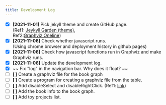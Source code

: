 ```yaml
---
title: Development Log
---
```


- [x] **[2021-11-01]** Pick jekyll theme and create GitHub page.<br/>
            (Ref1: [Jeykyll Garden (theme)](https://github.com/Jekyll-Garden/jekyll-garden.github.io),<br/>
             Ref2:[Graphviz Oneline](https://github.com/dreampuf/GraphvizOnline))<br/>
- [x] **[2021-11-06]** Check whether javascript runs.<br/>
             (Using chrome browser and deployment history in github pages)<br/>
- [x] **[2021-11-06]** Check how javascript functions run in Graphviz and make Graphviz runs.<br/>
- [x] **[2021-11-06]** Update the development log.<br/>
- [x] ~~ Fix "log" in the navigation bar. Why does it float? ~~ 
- [ ] **[ ]** Create a graphviz file for the book graph<br/>
- [ ] **[ ]** Create a program for creating a graphviz file from the table.<br/>
- [ ] **[ ]** Add disableSelect and disableRightClick. (Ref1: [link](https://chron.tistory.com/121))<br/>
- [ ] **[ ]** Add the book info to the book graph.<br/>
- [ ] **[ ]** Add toy projects list.<br/>
